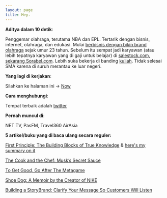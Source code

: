 ```yaml
---
layout: page
title: Hey.
---
```


**Aditya dalam 10 detik**:

Penggemar olahraga, terutama NBA dan EPL. Tertarik dengan bisnis, internet, olahraga, dan edukasi. Mulai [berbisnis dengan bikin brand olahraga](https://instagram.com/atalon.id) sejak umur 23 tahun. Sebelum itu sempat jadi karyawan (atau lebih tepatnya karyawan yang di gaji untuk belajar) di [salestock.com, sekarang Sorabel.com](https://instagram.com/sorabelofficial). Lebih suka bekerja di banding [kuliah](https://www.unimelb.edu.au). Tidak selesai SMA karena di suruh merantau ke luar negeri. 

**Yang lagi di kerjakan**:

Silahkan ke halaman ini -> [Now](/now)

**Cara menghubungi**:

Tempat terbaik adalah [twitter](https://www.twitter.com/aditya_dst)

**Pernah muncul di**:

NET TV, PasFM, Travel360 AirAsia

**5 artikel/buku yang di baca ulang secara reguler:**

[First Principle: The Building Blocks of True Knowledge](https://fs.blog/2018/04/first-principles/) & [here's my summary on it](https://adityads.com/2020/05/29/summary-first-principle)

[The Cook and the Chef: Musk’s Secret Sauce](https://waitbutwhy.com/2015/11/the-cook-and-the-chef-musks-secret-sauce.html)

[To Get Good, Go After The Metagame](https://commoncog.com/blog/to-get-good-go-after-the-metagame/)

[Shoe Dog: A Memoir by the Creator of NIKE](https://www.goodreads.com/book/show/27220736-shoe-dog) 

[Building a StoryBrand: Clarify Your Message So Customers Will Listen](https://www.goodreads.com/book/show/34460583-building-a-storybrand) 
